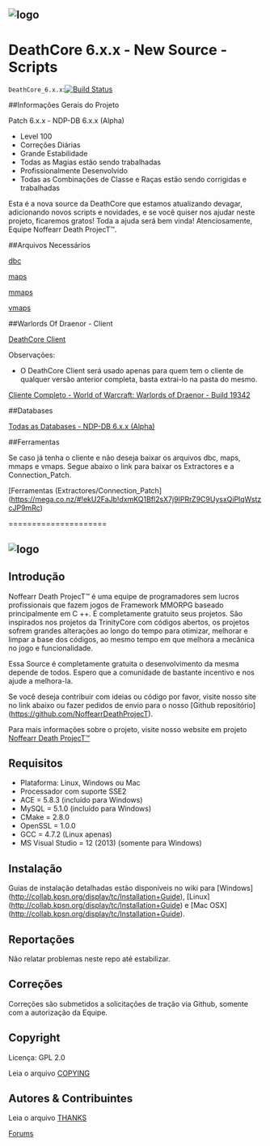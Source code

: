## ![logo](http://i.imgur.com/QBNaZYj.png)


# DeathCore 6.x.x - New Source - Scripts

`DeathCore_6.x.x`:[![Build Status](https://travis-ci.org/NoffearrDeathProjecT/DeathCore_6.x.x.svg?branch=master)](https://travis-ci.org/NoffearrDeathProjecT/DeathCore_6.x.x)

##Informações Gerais do Projeto 

Patch 6.x.x - NDP-DB 6.x.x (Alpha)

- Level 100
- Correções Diárias
- Grande Estabilidade
- Todas as Magias estão sendo trabalhadas
- Profissionalmente Desenvolvido
- Todas as Combinações de Classe e Raças estão sendo corrigidas e trabalhadas

Esta é a nova source da DeathCore que estamos atualizando devagar, adicionando novos scripts e novidades, e se você quiser nos ajudar neste projeto, ficaremos gratos! Toda a ajuda será bem vinda! Atenciosamente, Equipe Noffearr Death ProjecT™.


##Arquivos Necessários

[dbc](https://mega.co.nz/#!G8NSTRjR!3fBjtQLLXqDfYOAL9ig-BZYGcex85f-3KLopKiXS6D8)

[maps](https://mega.co.nz/#!Gk1x0biS!lKv0mmuqida4-hu3SA7NJZY37_-y6Y9f8ZjoPA8xa8g)

[mmaps](https://mega.co.nz/#!q0FSwDzK!EiqbFTYqz_kBCGm0YJEs1P_zSRtMRNQjAaQ0Yg-timA)

[vmaps](https://mega.co.nz/#!2kkAlLCT!V8RASugmPA-Cz2PAlU2-rXgNBFyTcnIPjQgshyQTtsY)

##Warlords Of Draenor - Client
 
[DeathCore Client](https://mega.co.nz/#!jpkwSaDL!kWLNfzAnfipfNeYowaB1ECNzAq3ylnpFzgfi9tpioGE)

Observações:
- O DeathCore Client será usado apenas para quem tem o cliente de qualquer versão anterior completa, basta extrai-lo na pasta do mesmo.

[Cliente Completo - World of Warcraft: Warlords of Draenor - Build 19342](https://mega.co.nz/#!yw9gHaKI!7jznvt4b4A_c0LYxkZMk-ECaJayya4zYfLj081NEpPQ)

##Databases

[Todas as Databases - NDP-DB 6.x.x (Alpha)](https://mega.co.nz/#!vk0wmZCS!4smlLvx02ZmLbje9sK7YJaoM6LzS9bZlyCP_RYtIXNo)

##Ferramentas

Se caso já tenha o cliente e não deseja baixar os arquivos dbc, maps, mmaps e vmaps. Segue abaixo o link para baixar os Extractores e a Connection_Patch.


[Ferramentas (Extractores/Connection_Patch] (https://mega.co.nz/#!ekU2FaJb!dxmKQ1Bfl2sX7j9IPRrZ9C9UysxQiPlqWstzcJP9mRc)

=====================

## ![logo](http://i.imgur.com/Ues1gtC.png)


## Introdução

Noffearr Death ProjecT™ é uma equipe de programadores sem lucros profissionais que fazem jogos de Framework MMORPG baseado principalmente em C ++. É completamente gratuito seus projetos. São inspirados nos projetos da TrinityCore com códigos abertos, os projetos sofrem grandes alterações ao longo do tempo para otimizar, melhorar e limpar a base dos códigos, ao mesmo tempo em que melhora a mecânica no jogo e funcionalidade. 

Essa Source é completamente gratuita o desenvolvimento da mesma depende de todos. Espero que a comunidade de bastante incentivo e nos ajude a melhora-la.

Se você deseja contribuir com ideias ou código por favor, visite nosso site no link abaixo ou fazer pedidos de envio para o nosso [Github repositório] (https://github.com/NoffearrDeathProjecT). 

Para mais informações sobre o projeto, visite nosso website em projeto [Noffearr Death ProjecT™](http://noffearrdeathproject.net)


## Requisitos

+ Plataforma: Linux, Windows ou Mac 
+ Processador com suporte SSE2 
+ ACE = 5.8.3 (incluído para Windows) 
+ MySQL = 5.1.0 (incluído para Windows) 
+ CMake = 2.8.0 
+ OpenSSL = 1.0.0 
+ GCC = 4.7.2 (Linux apenas) 
+ MS Visual Studio = 12 (2013) (somente para Windows)

## Instalação

Guias de instalação detalhadas estão disponíveis no wiki para 
[Windows] (http://collab.kpsn.org/display/tc/Installation+Guide), 
[Linux] (http://collab.kpsn.org/display/tc/Installation+Guide) e 
[Mac OSX] (http://collab.kpsn.org/display/tc/Installation+Guide).

## Reportações

Não relatar problemas neste repo até estabilizar.

## Correções

Correções são submetidos a solicitações de tração via Github, somente com a autorização da Equipe.

## Copyright

Licença: GPL 2.0

Leia o arquivo [COPYING](COPYING)


## Autores &amp; Contribuintes

Leia o arquivo [THANKS](THANKS)



[Forums](http://www.noffearrdeathproject.net)
